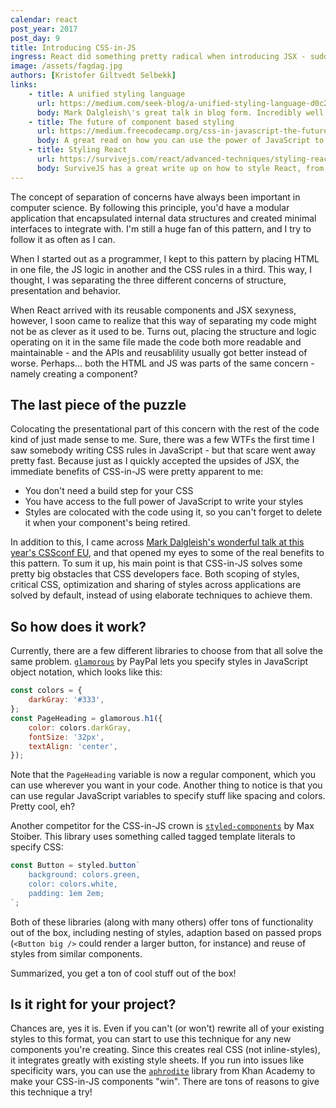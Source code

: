 ```yaml
---
calendar: react
post_year: 2017
post_day: 9
title: Introducing CSS-in-JS
ingress: React did something pretty radical when introducing JSX - suddenly we were blending our logic and structure in the same file. Now, the time has come to include CSS as well!
image: /assets/fagdag.jpg
authors: [Kristofer Giltvedt Selbekk]
links:
    - title: A unified styling language
      url: https://medium.com/seek-blog/a-unified-styling-language-d0c208de2660
      body: Mark Dalgleish\'s great talk in blog form. Incredibly well written, and very inspiring!
    - title: The future of component based styling
      url: https://medium.freecodecamp.org/css-in-javascript-the-future-of-component-based-styling-70b161a79a32
      body: A great read on how you can use the power of JavaScript to achieve vertical rhythm in your designs
    - title: Styling React
      url: https://survivejs.com/react/advanced-techniques/styling-react/
      body: SurviveJS has a great write up on how to style React, from regular classes to CSS-in-JS
---
```


The concept of separation of concerns have always been important in computer science. By following this principle,
you'd have a modular application that encapsulated internal data structures and created minimal interfaces to integrate
with. I'm still a huge fan of this pattern, and I try to follow it as often as I can.

When I started out as a programmer, I kept to this pattern by placing HTML in one file, the JS logic in another and
the CSS rules in a third. This way, I thought, I was separating the three different concerns of structure, presentation
and behavior.

When React arrived with its reusable components and JSX sexyness, however, I soon came to realize that this way
of separating my code might not be as clever as it used to be. Turns out, placing the structure and logic operating on
it in the same file made the code both more readable and maintainable - and the APIs and reusablility usually got better
instead of worse. Perhaps... both the HTML and JS was parts of the same concern - namely creating a component?

## The last piece of the puzzle

Colocating the presentational part of this concern with the rest of the code kind of just made sense to me. Sure, there
was a few WTFs the first time I saw somebody writing CSS rules in JavaScript - but that scare went away pretty fast.
Because just as I quickly accepted the upsides of JSX, the immediate benefits of CSS-in-JS were pretty apparent to me:

-   You don't need a build step for your CSS
-   You have access to the full power of JavaScript to write your styles
-   Styles are colocated with the code using it, so you can't forget to delete it when your component's being retired.

In addition to this, I came across [Mark Dalgleish's wonderful talk at this year's CSSconf
EU](https://www.youtube.com/watch?v=X_uTCnaRe94), and that opened my eyes to some of the real benefits to this pattern.
To sum it up, his main point is that CSS-in-JS solves some pretty big obstacles that CSS developers face. Both scoping
of styles, critical CSS, optimization and sharing of styles across applications are solved by default, instead of using
elaborate techniques to achieve them.

## So how does it work?

Currently, there are a few different libraries to choose from that all solve the same problem.
[`glamorous`](https://github.com/paypal/glamorous) by PayPal lets you specify styles in JavaScript object notation,
which looks like this:

```javascript
const colors = {
    darkGray: '#333',
};
const PageHeading = glamorous.h1({
    color: colors.darkGray,
    fontSize: '32px',
    textAlign: 'center',
});
```

Note that the `PageHeading` variable is now a regular component, which you can use wherever you want in your code.
Another thing to notice is that you can use regular JavaScript variables to specify stuff like spacing and colors.
Pretty cool, eh?

Another competitor for the CSS-in-JS crown is [`styled-components`](https://www.styled-components.com/) by Max
Stoiber. This library uses something called tagged template literals to specify CSS:

```javascript
const Button = styled.button`
    background: colors.green,
    color: colors.white,
    padding: 1em 2em;
`;
```

Both of these libraries (along with many others) offer tons of functionality out of the box, including nesting of
styles, adaption based on passed props (`<Button big />` could render a larger button, for instance) and reuse of
styles from similar components.

Summarized, you get a ton of cool stuff out of the box!

## Is it right for your project?

Chances are, yes it is. Even if you can't (or won't) rewrite all of your existing styles to this format, you can start
to use this technique for any new components you're creating. Since this creates real CSS (not inline-styles), it
integrates greatly with existing style sheets. If you run into issues like specificity wars, you can use the
[`aphrodite`](https://github.com/Khan/aphrodite) library from Khan Academy to make your CSS-in-JS components "win".
There are tons of reasons to give this technique a try!
